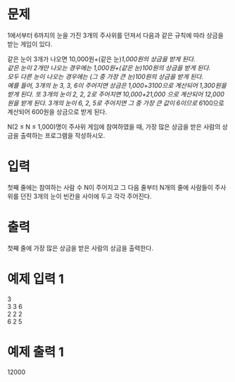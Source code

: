 # 문제
1에서부터 6까지의 눈을 가진 3개의 주사위를 던져서 다음과 같은 규칙에 따라 상금을 받는 게임이 있다.

같은 눈이 3개가 나오면 10,000원+(같은 눈)*1,000원의 상금을 받게 된다.  
같은 눈이 2개만 나오는 경우에는 1,000원+(같은 눈)*100원의 상금을 받게 된다.  
모두 다른 눈이 나오는 경우에는 (그 중 가장 큰 눈)*100원의 상금을 받게 된다.  
예를 들어, 3개의 눈 3, 3, 6이 주어지면 상금은 1,000+3*100으로 계산되어 1,300원을 받게 된다. 또 3개의 눈이 2, 2, 2로 주어지면 10,000+2*1,000 으로 계산되어 12,000원을 받게 된다. 3개의 눈이 6, 2, 5로 주어지면 그 중 가장 큰 값이 6이므로 6*100으로 계산되어 600원을 상금으로 받게 된다.

N(2 ≤ N ≤ 1,000)명이 주사위 게임에 참여하였을 때, 가장 많은 상금을 받은 사람의 상금을 출력하는 프로그램을 작성하시오.

# 입력
첫째 줄에는 참여하는 사람 수 N이 주어지고 그 다음 줄부터 N개의 줄에 사람들이 주사위를 던진 3개의 눈이 빈칸을 사이에 두고 각각 주어진다. 

# 출력
첫째 줄에 가장 많은 상금을 받은 사람의 상금을 출력한다.

# 예제 입력 1 
3  
3 3 6  
2 2 2  
6 2 5
# 예제 출력 1 
12000  
